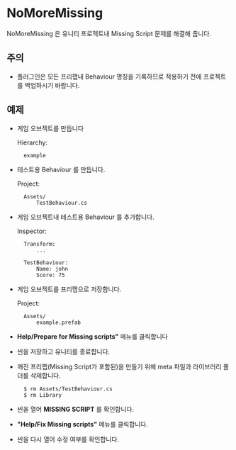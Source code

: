 # NoMoreMissing
 
NoMoreMissing 은 유니티 프로젝트내 Missing Script 문제를 해결해 줍니다.

## 주의

* 플러그인은 모든 프리팹내 Behaviour 명칭을 기록하므로 적용하기 전에 프로젝트를 백업하시기 바랍니다. 


## 예제

* 게임 오브젝트를 만듭니다

    Hierarchy:

        example

* 테스트용 Behaviour 를 만듭니다.

    Project:
        
        Assets/
            TestBehaviour.cs

* 게임 오브젝트내 테스트용 Behaviour 를 추가합니다.

    Inspector:

        Transform:
            ...

        TestBehaviour:
            Name: john
            Score: 75 

* 게임 오브젝트를 프리팹으로 저장합니다.

    Project:
        
        Assets/
            example.prefab

* **Help/Prepare for Missing scripts"** 메뉴를 클릭합니다

* 씬을 저장하고 유니티를 종료합니다.

* 깨진 프리팹(Missing Script가 포함된)을 만들기 위해 meta 파일과 라이브러리 폴더를 삭제합니다.

        $ rm Assets/TestBehaviour.cs
        $ rm Library

* 씬을 열어 **MISSING SCRIPT** 를 확인합니다.

* **"Help/Fix Missing scripts"** 메뉴를 클릭합니다.

* 씬을 다시 열어 수정 여부를 확인합니다.

